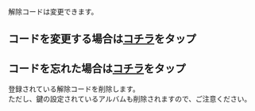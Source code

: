 解除コードは変更できます。

## コードを変更する場合は[コチラ](./change)をタップ

## コードを忘れた場合は[コチラ](./delete)をタップ
登録されている解除コードを削除します。  
ただし、鍵の設定されているアルバムも削除されますので、ご注意ください。